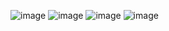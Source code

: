![image](https://user-images.githubusercontent.com/34793005/205455322-608eeb94-ca0f-488e-bbc7-23bb7f4f098b.png)
![image](https://user-images.githubusercontent.com/34793005/205455180-8050b2aa-934c-49f2-bc8f-48a3fcb4a149.png)
![image](https://user-images.githubusercontent.com/34793005/205355736-7d2a4418-8492-4b64-9f3c-b9ccf4bb5a97.png)
![image](https://user-images.githubusercontent.com/34793005/205355513-8c2aa32e-9ea6-4b8c-99ce-e95cad4e4bb7.png)
